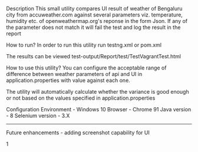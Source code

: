 Description
This small utility compares UI result of weather of Bengaluru city from accuweather.com against several parameters viz. temperature, humidity etc. of openweathermap.org's reponse in the form Json. If any of the parameter does not match it will fail the test and log the result in the report

How to run?
In order to run this utility run testng.xml or pom.xml

The results can be viewed test-output/Report/test/TestVagrantTest.html

How to use this utility?
You can configure the acceptable range of difference between weather parameters of api and UI in application.properties with value against each one.

The utility will automatically calculate whether the variance is good enough or not based on the values specified in application.properties

Configuration
Environment - Windows 10
Browser - Chrome 91
Java version - 8
Selenium version - 3.X

---
Future enhancements - adding screenshot capability for UI


1
